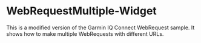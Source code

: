 # WebRequestMultiple-Widget
 
This is a modified version of the Garmin IQ Connect WebRequest sample.
It shows how to make multiple WebRequests with different URLs.